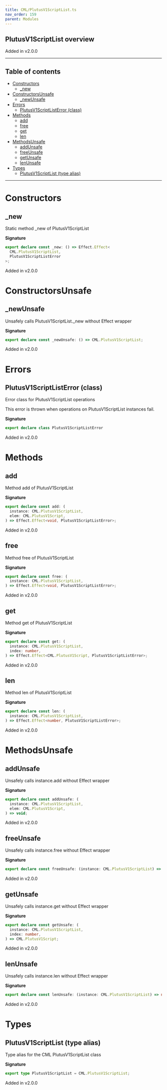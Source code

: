 ```yaml
---
title: CML/PlutusV1ScriptList.ts
nav_order: 159
parent: Modules
---
```


## PlutusV1ScriptList overview

Added in v2.0.0

---

<h2 class="text-delta">Table of contents</h2>

- [Constructors](#constructors)
  - [\_new](#_new)
- [ConstructorsUnsafe](#constructorsunsafe)
  - [\_newUnsafe](#_newunsafe)
- [Errors](#errors)
  - [PlutusV1ScriptListError (class)](#plutusv1scriptlisterror-class)
- [Methods](#methods)
  - [add](#add)
  - [free](#free)
  - [get](#get)
  - [len](#len)
- [MethodsUnsafe](#methodsunsafe)
  - [addUnsafe](#addunsafe)
  - [freeUnsafe](#freeunsafe)
  - [getUnsafe](#getunsafe)
  - [lenUnsafe](#lenunsafe)
- [Types](#types)
  - [PlutusV1ScriptList (type alias)](#plutusv1scriptlist-type-alias)

---

# Constructors

## \_new

Static method \_new of PlutusV1ScriptList

**Signature**

```ts
export declare const _new: () => Effect.Effect<
  CML.PlutusV1ScriptList,
  PlutusV1ScriptListError
>;
```

Added in v2.0.0

# ConstructorsUnsafe

## \_newUnsafe

Unsafely calls PlutusV1ScriptList.\_new without Effect wrapper

**Signature**

```ts
export declare const _newUnsafe: () => CML.PlutusV1ScriptList;
```

Added in v2.0.0

# Errors

## PlutusV1ScriptListError (class)

Error class for PlutusV1ScriptList operations

This error is thrown when operations on PlutusV1ScriptList instances fail.

**Signature**

```ts
export declare class PlutusV1ScriptListError
```

Added in v2.0.0

# Methods

## add

Method add of PlutusV1ScriptList

**Signature**

```ts
export declare const add: (
  instance: CML.PlutusV1ScriptList,
  elem: CML.PlutusV1Script,
) => Effect.Effect<void, PlutusV1ScriptListError>;
```

Added in v2.0.0

## free

Method free of PlutusV1ScriptList

**Signature**

```ts
export declare const free: (
  instance: CML.PlutusV1ScriptList,
) => Effect.Effect<void, PlutusV1ScriptListError>;
```

Added in v2.0.0

## get

Method get of PlutusV1ScriptList

**Signature**

```ts
export declare const get: (
  instance: CML.PlutusV1ScriptList,
  index: number,
) => Effect.Effect<CML.PlutusV1Script, PlutusV1ScriptListError>;
```

Added in v2.0.0

## len

Method len of PlutusV1ScriptList

**Signature**

```ts
export declare const len: (
  instance: CML.PlutusV1ScriptList,
) => Effect.Effect<number, PlutusV1ScriptListError>;
```

Added in v2.0.0

# MethodsUnsafe

## addUnsafe

Unsafely calls instance.add without Effect wrapper

**Signature**

```ts
export declare const addUnsafe: (
  instance: CML.PlutusV1ScriptList,
  elem: CML.PlutusV1Script,
) => void;
```

Added in v2.0.0

## freeUnsafe

Unsafely calls instance.free without Effect wrapper

**Signature**

```ts
export declare const freeUnsafe: (instance: CML.PlutusV1ScriptList) => void;
```

Added in v2.0.0

## getUnsafe

Unsafely calls instance.get without Effect wrapper

**Signature**

```ts
export declare const getUnsafe: (
  instance: CML.PlutusV1ScriptList,
  index: number,
) => CML.PlutusV1Script;
```

Added in v2.0.0

## lenUnsafe

Unsafely calls instance.len without Effect wrapper

**Signature**

```ts
export declare const lenUnsafe: (instance: CML.PlutusV1ScriptList) => number;
```

Added in v2.0.0

# Types

## PlutusV1ScriptList (type alias)

Type alias for the CML PlutusV1ScriptList class

**Signature**

```ts
export type PlutusV1ScriptList = CML.PlutusV1ScriptList;
```

Added in v2.0.0
